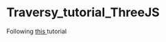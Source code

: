 # Traversy_tutorial_ThreeJS

Following [this ](https://www.youtube.com/watch?v=8jP4xpga6yY) tutorial


